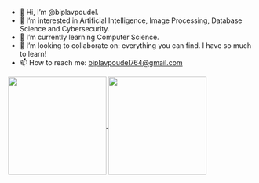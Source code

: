 - 👋 Hi, I’m @biplavpoudel.
- 👀 I’m interested in Artificial Intelligence, Image Processing, Database Science and Cybersecurity.
- 🌱 I’m currently learning Computer Science.
- 💞️ I’m looking to collaborate on: everything you can find. I have so much to learn!
- 📫 How to reach me: biplavpoudel764@gmail.com

<!---
biplavpoudel/biplavpoudel is a ✨ special ✨ repository because its `README.md` (this file) appears on your GitHub profile.
You can click the Preview link to take a look at your changes.
--->
<div class="container">
  <div class="row">
    <a href="https://github.com/anuraghazra/github-readme-stats">
      <img height=200 align="center" src="https://github-readme-stats.vercel.app/api?username=biplavpoudel&layout=compact&card_width=320" />
    </a>
    <a href="https://github.com/anuraghazra/github-readme-stats">
      <img height=200 align="center" src="https://github-readme-stats.vercel.app/api/top-langs?username=biplavpoudel&show_icons=true&compact=true&card_width=320" />
    </a>
  </div>
</div>
